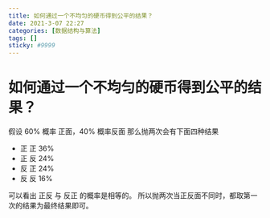 ```yaml
---
title: 如何通过一个不均匀的硬币得到公平的结果？
date: 2021-3-07 22:27
categories: [数据结构与算法]
tags: []
sticky: #9999
---
```


# 如何通过一个不均匀的硬币得到公平的结果？

假设 60% 概率 正面，40% 概率反面
那么抛两次会有下面四种结果

- 正 正 36%
- 正 反 24%
- 反 正 24%
- 反 反 16%

可以看出 正反 与 反正 的概率是相等的。
所以抛两次当正反面不同时，都取第一次的结果为最终结果即可。

